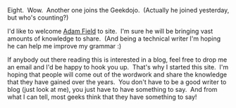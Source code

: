 Eight.  Wow.  Another one joins the Geekdojo.  (Actually he joined
yesterday, but who's counting?)

I'd like to welcome [Adam Field](http://blogs.geekdojo.net/adam/) to
site.  I'm sure he will be bringing vast amounts of knowledge to share. 
(And being a technical writer I'm hoping he can help me improve my
grammar :)

If anybody out there reading this is interested in a blog, feel free to
drop me an email and I'd be happy to hook you up.  That's why I started
this site.  I'm hoping that people will come out of the wordwork and
share the knowledge that they have gained over the years.  You don't
have to be a good writer to blog (just look at me), you just have to
have something to say.  And from what I can tell, most geeks think that
they have something to say!
